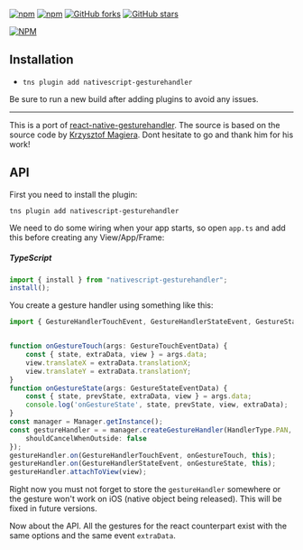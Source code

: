 [![npm](https://img.shields.io/npm/v/nativescript-gesturehandler.svg)](https://www.npmjs.com/package/nativescript-gesturehandler)
[![npm](https://img.shields.io/npm/dt/nativescript-gesturehandler.svg?label=npm%20downloads)](https://www.npmjs.com/package/nativescript-gesturehandler)
[![GitHub forks](https://img.shields.io/github/forks/Akylas/nativescript-gesturehandler.svg)](https://github.com/Akylas/nativescript-gesturehandler/network)
[![GitHub stars](https://img.shields.io/github/stars/Akylas/nativescript-gesturehandler.svg)](https://github.com/Akylas/nativescript-gesturehandler/stargazers)

[![NPM](https://nodei.co/npm/nativescript-gesturehandler.png?downloads=true&downloadRank=true&stars=true)](https://nodei.co/npm/nativescript-gesturehandler/)

## Installation

* `tns plugin add nativescript-gesturehandler`

Be sure to run a new build after adding plugins to avoid any issues.

---

This is a port of [react-native-gesturehandler](https://kmagiera.github.io/react-native-gesture-handler/).
The source is based on the source code by [Krzysztof Magiera](https://github.com/kmagiera). Dont hesitate to go and thank him for his work!


## API

First you need to install the plugin:
```shell
tns plugin add nativescript-gesturehandler
```
We need to do some wiring when your app starts, so open `app.ts` and add this before creating any View/App/Frame:
##### TypeScript
```ts
import { install } from "nativescript-gesturehandler";
install();
```

You create a gesture handler using something like this:
```typescript 
import { GestureHandlerTouchEvent, GestureHandlerStateEvent, GestureStateEventData, GestureTouchEventData, HandlerType } from 'nativescript-gesturehandler';


function onGestureTouch(args: GestureTouchEventData) {
    const { state, extraData, view } = args.data;
    view.translateX = extraData.translationX;
    view.translateY = extraData.translationY;
}
function onGestureState(args: GestureStateEventData) {
    const { state, prevState, extraData, view } = args.data;
    console.log('onGestureState', state, prevState, view, extraData);
}
const manager = Manager.getInstance();
const gestureHandler = = manager.createGestureHandler(HandlerType.PAN, 10, {
    shouldCancelWhenOutside: false
});
gestureHandler.on(GestureHandlerTouchEvent, onGestureTouch, this);
gestureHandler.on(GestureHandlerStateEvent, onGestureState, this);
gestureHandler.attachToView(view);
```

Right now you must not forget to store the ```gestureHandler``` somewhere or the gesture won't work on iOS (native object being released). This will be fixed in future versions.

Now about the API. All the gestures for the react counterpart exist with the same options and the same event ```extraData```.

